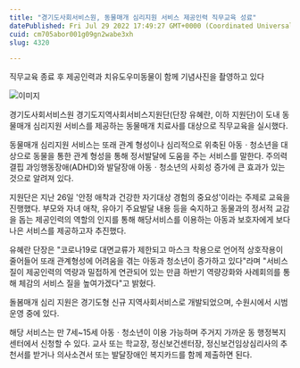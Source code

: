 ```yaml
---
title: "경기도사회서비스원, 동물매개 심리지원 서비스 제공인력 직무교육 성료"
datePublished: Fri Jul 29 2022 17:49:27 GMT+0000 (Coordinated Universal Time)
cuid: cm705abor001g09gn2wabe3xh
slug: 4320

---
```



직무교육 종료 후 제공인력과 치유도우미동물이 함께 기념사진을 촬영하고 있다

![이미지](https://cdn.hashnode.com/res/hashnode/image/upload/v1739257964123/22d0995e-cee0-4dea-8592-66cf0e23de7e.png)

경기도사회서비스원 경기도지역사회서비스지원단(단장 유혜란, 이하 지원단)이 도내 동물매개 심리지원 서비스를 제공하는 동물매개 치료사를 대상으로 직무교육을 실시했다.

동물매개 심리지원 서비스는 또래 관계 형성이나 심리적으로 위축된 아동ㆍ청소년을 대상으로 동물을 통한 관계 형성을 통해 정서발달에 도움을 주는 서비스를 말한다. 주의력결핍 과잉행동장애(ADHD)와 발달장애 아동ㆍ청소년의 사회성 증가에 큰 효과가 있는 것으로 알려져 있다.

지원단은 지난 26일 '안정 애착과 건강한 자기대상 경험의 중요성'이라는 주제로 교육을 진행했다. 부모와 자녀 애착, 유아기 주요발달 내용 등을 숙지하고 동물과의 정서적 교감을 돕는 제공인력의 역할의 인지를 통해 해당서비스를 이용하는 아동과 보호자에게 보다 나은 서비스를 제공하고자 추진했다.

유혜란 단장은 "코로나19로 대면교류가 제한되고 마스크 착용으로 언어적 상호작용이 줄어들어 또래 관계형성에 어려움을 겪는 아동과 청소년이 증가하고 있다"라며 "서비스 질이 제공인력의 역량과 밀접하게 연관되어 있는 만큼 하반기 역량강화와 사례회의를 통해 체감의 서비스 질을 높여가겠다"고 밝혔다.

돌봄매개 심리 지원은 경기도형 신규 지역사회서비스로 개발되었으며, 수원시에서 시범 운영 중에 있다.

해당 서비스는 만 7세~15세 아동ㆍ청소년이 이용 가능하며 주거지 가까운 동 행정복지센터에서 신청할 수 있다. 교사 또는 학교장, 정신보건센터장, 정신보건임상심리사의 추천서를 받거나 의사소견서 또는 발달장애인 복지카드를 함께 제출하면 된다.